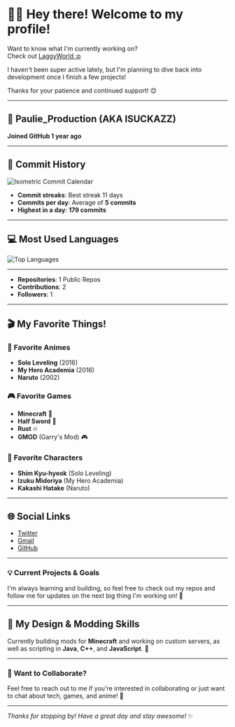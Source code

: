# 👨‍💻 **Hey there! Welcome to my profile!**

Want to know what I'm currently working on?  
Check out [LaggyWorld :p](https://laggyworld.github.io/LaggyWorld/index.html)

I haven't been super active lately, but I'm planning to dive back into development once I finish a few projects! 

Thanks for your patience and continued support! 😊

---

## 👤 **Paulie_Production** (AKA **ISUCKAZZ**)  
**Joined GitHub 1 year ago**    

---

## 📅 **Commit History**  
![Isometric Commit Calendar](https://github-readme-stats.vercel.app/api?username=ISUCKAZZ&show_icons=true&count_private=true&hide_title=true&theme=dark&hide=prs)  

- **Commit streaks**: Best streak 11 days  
- **Commits per day**: Average of **5 commits**  
- **Highest in a day**: **179 commits**  

---

## 💻 **Most Used Languages**  
![Top Languages](https://github-readme-stats.vercel.app/api/top-langs/?username=ISUCKAZZ&theme=dark&layout=compact)

---

- **Repositories**: 1 Public Repos  
- **Contributions**: 2  
- **Followers**: 1

---

## 🎬 **My Favorite Things!**  

### 🎥 **Favorite Animes**  
- **Solo Leveling** (2016)  
- **My Hero Academia** (2016)  
- **Naruto** (2002)

### 🎮 **Favorite Games**  
- **Minecraft** 🏰  
- **Half Sword** 🔫  
- **Rust** 🔥  
- **GMOD** (Garry's Mod) 🎮

### 🧸 **Favorite Characters**  
- **Shim Kyu-hyeok** (Solo Leveling)  
- **Izuku Midoriya** (My Hero Academia)  
- **Kakashi Hatake** (Naruto)

---

## 🌐 **Social Links**  
- [Twitter](https://twitter.com/ISUCKAZZ)  
- [Gmail](mailto:joehomegamer@gmail.com)  
- [GitHub](https://github.com/ISUCKAZZ)

---

### 💡 **Current Projects & Goals**  
I'm always learning and building, so feel free to check out my repos and follow me for updates on the next big thing I'm working on! 🚀

---

## 🎨 **My Design & Modding Skills**  
Currently building mods for **Minecraft** and working on custom servers, as well as scripting in **Java**, **C++**, and **JavaScript**. 🔧

---

### 🔄 **Want to Collaborate?**  
Feel free to reach out to me if you're interested in collaborating or just want to chat about tech, games, and anime! 🤝

---

_Thanks for stopping by! Have a great day and stay awesome!_ ✨
